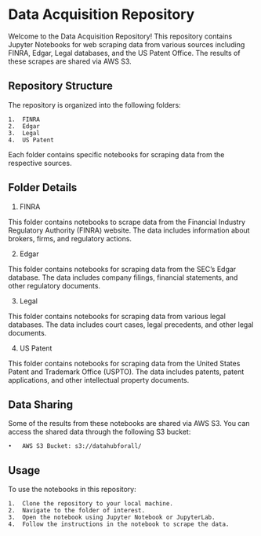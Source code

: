 # Data Acquisition Repository

Welcome to the Data Acquisition Repository! This repository contains Jupyter Notebooks for web scraping data from various sources including FINRA, Edgar, Legal databases, and the US Patent Office. The results of these scrapes are shared via AWS S3.

## Repository Structure

The repository is organized into the following folders:

	1.	FINRA
	2.	Edgar
	3.	Legal
	4.	US Patent

Each folder contains specific notebooks for scraping data from the respective sources.

## Folder Details

1. FINRA

This folder contains notebooks to scrape data from the Financial Industry Regulatory Authority (FINRA) website. The data includes information about brokers, firms, and regulatory actions.

2. Edgar

This folder contains notebooks for scraping data from the SEC’s Edgar database. The data includes company filings, financial statements, and other regulatory documents.

3. Legal

This folder contains notebooks for scraping data from various legal databases. The data includes court cases, legal precedents, and other legal documents.

4. US Patent

This folder contains notebooks for scraping data from the United States Patent and Trademark Office (USPTO). The data includes patents, patent applications, and other intellectual property documents.

## Data Sharing

Some of the results from these notebooks are shared via AWS S3. You can access the shared data through the following S3 bucket:

	•	AWS S3 Bucket: s3://datahubforall/

## Usage

To use the notebooks in this repository:

	1.	Clone the repository to your local machine.
	2.	Navigate to the folder of interest.
	3.	Open the notebook using Jupyter Notebook or JupyterLab.
	4.	Follow the instructions in the notebook to scrape the data.
